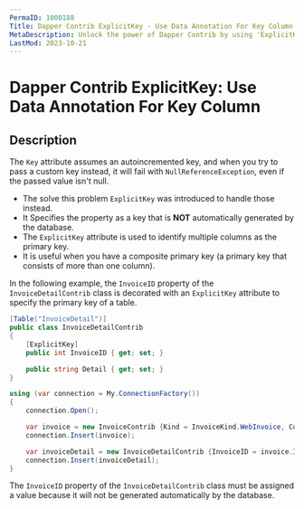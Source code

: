 ```yaml
---
PermaID: 1000188
Title: Dapper Contrib ExplicitKey - Use Data Annotation For Key Column
MetaDescription: Unlock the power of Dapper Contrib by using 'ExplicitKey' Data Annotation. Learn how to specify which properties are a part of the not autoincremented primary keys.
LastMod: 2023-10-21
---
```


# Dapper Contrib ExplicitKey: Use Data Annotation For Key Column

## Description

The `Key` attribute assumes an autoincremented key, and when you try to pass a custom key instead, it will fail with `NullReferenceException`, even if the passed value isn't null. 

 - The solve this problem `ExplicitKey` was introduced to handle those instead. 
 - It Specifies the property as a key that is **NOT** automatically generated by the database.
 - The `ExplicitKey` attribute is used to identify multiple columns as the primary key. 
 - It is useful when you have a composite primary key (a primary key that consists of more than one column).

In the following example, the `InvoiceID` property of the `InvoiceDetailContrib` class is decorated with an `ExplicitKey` attribute to specify the primary key of a table.

```csharp
[Table("InvoiceDetail")]
public class InvoiceDetailContrib
{
	[ExplicitKey]
	public int InvoiceID { get; set; }

	public string Detail { get; set; }
}        

using (var connection = My.ConnectionFactory())
{
	connection.Open();

	var invoice = new InvoiceContrib {Kind = InvoiceKind.WebInvoice, Code = "Insert_Single_1"};
	connection.Insert(invoice);

	var invoiceDetail = new InvoiceDetailContrib {InvoiceID = invoice.InvoiceID, Detail = "Insert_Single_1"};
	connection.Insert(invoiceDetail);
}
```

The `InvoiceID` property of the `InvoiceDetailContrib` class must be assigned a value because it will not be generated automatically by the database.
